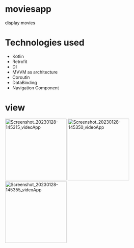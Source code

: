 # moviesapp
display movies
# Technologies used
- Kotlin
- Retrofit
- DI
- MVVM as architecture
- Coroutin
- DataBinding
- Navigation Component
# view

<img width="200" alt="Screenshot_20230128-145315_videoApp" src="https://user-images.githubusercontent.com/67799939/215267860-917fe993-e2b8-4e28-96df-f8fb493437c0.jpg">
<img width="200" alt="Screenshot_20230128-145350_videoApp" src="https://user-images.githubusercontent.com/67799939/215267911-65c1061a-e33c-4074-a622-e16a71e27d41.jpg">

<img width="200" alt="Screenshot_20230128-145355_videoApp" src="https://user-images.githubusercontent.com/67799939/215267617-a4b2d0fa-a3ba-4663-8f29-da85ae2cd4da.jpg">

